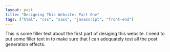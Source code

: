 ```yaml
---
layout: post
title: "Designing This Website: Part One"
tags: ["html", "css", "sass", "javascript", "front-end"]
---
```

This is some filler text about the first part of desiging this website. I need to put some filler text in to make sure that I can adequately test all the post generation effects.